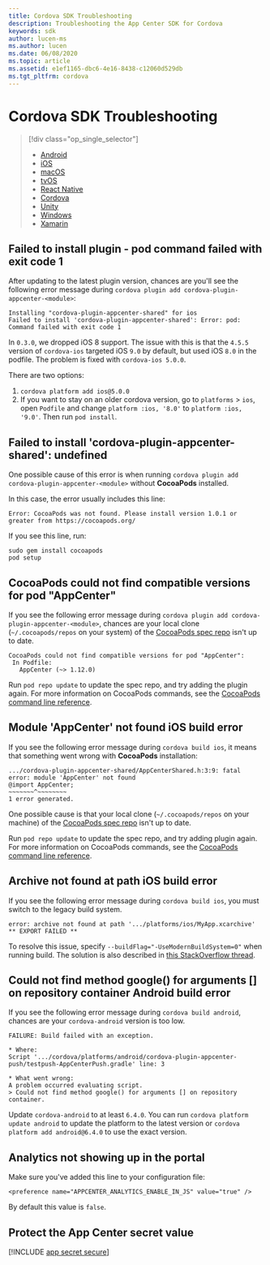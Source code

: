 ```yaml
---
title: Cordova SDK Troubleshooting
description: Troubleshooting the App Center SDK for Cordova
keywords: sdk
author: lucen-ms
ms.author: lucen
ms.date: 06/08/2020
ms.topic: article
ms.assetid: e1ef1165-dbc6-4e16-8438-c12060d529db
ms.tgt_pltfrm: cordova
---
```


# Cordova SDK Troubleshooting

> [!div  class="op_single_selector"]
> * [Android](android.md)
> * [iOS](ios.md)
> * [macOS](macos.md)
> * [tvOS](tvOS.md)
> * [React Native](react-native.md)
> * [Cordova](cordova.md)
> * [Unity](unity.md)
> * [Windows](uwp.md)
> * [Xamarin](xamarin.md)

## Failed to install plugin - pod command failed with exit code 1

After updating to the latest plugin version, chances are you'll see the following error message during `cordova plugin add cordova-plugin-appcenter-<module>`:

```Text
Installing "cordova-plugin-appcenter-shared" for ios
Failed to install 'cordova-plugin-appcenter-shared': Error: pod: Command failed with exit code 1
```

In `0.3.0`, we dropped iOS 8 support. The issue with this is that the `4.5.5` version of `cordova-ios` targeted iOS `9.0` by default, but used iOS `8.0` in the podfile. The problem is fixed with `cordova-ios 5.0.0`.

There are two options:
1. `cordova platform add ios@5.0.0`
2. If you want to stay on an older cordova version, go to `platforms` > `ios`, open `Podfile` and change `platform :ios, '8.0'` to `platform :ios, '9.0'`. Then run `pod install`.

## Failed to install 'cordova-plugin-appcenter-shared': undefined

One possible cause of this error is when running `cordova plugin add cordova-plugin-appcenter-<module>` without **CocoaPods** installed.

In this case, the error usually includes this line:
```Text
Error: CocoaPods was not found. Please install version 1.0.1 or greater from https://cocoapods.org/
```

If you see this line, run:

```shell
sudo gem install cocoapods
pod setup
```

## CocoaPods could not find compatible versions for pod "AppCenter"

If you see the following error message during `cordova plugin add cordova-plugin-appcenter-<module>`, chances are your local clone (`~/.cocoapods/repos` on your system) of the [CocoaPods spec repo](https://github.com/CocoaPods/Specs) isn't up to date.

```Text
CocoaPods could not find compatible versions for pod "AppCenter":
 In Podfile:
   AppCenter (~> 1.12.0)
```

Run `pod repo update` to update the spec repo, and try adding the plugin again. For more information on CocoaPods commands, see the [CocoaPods command line reference](https://guides.cocoapods.org/terminal/commands.html#pod_repo_update).

## Module 'AppCenter' not found iOS build error

If you see the following error message during `cordova build ios`, it means that something went wrong with **CocoaPods** installation:

```Text
.../cordova-plugin-appcenter-shared/AppCenterShared.h:3:9: fatal error: module 'AppCenter' not found
@import AppCenter;
~~~~~~~^~~~~~~~~
1 error generated.
```

One possible cause is that your local clone (`~/.cocoapods/repos` on your machine) of the [CocoaPods spec repo](https://github.com/CocoaPods/Specs) isn't up to date.

Run `pod repo update` to update the spec repo, and try adding plugin again. For more information on CocoaPods commands, see the [CocoaPods command line reference](https://guides.cocoapods.org/terminal/commands.html#pod_repo_update).

## Archive not found at path iOS build error

If you see the following error message during `cordova build ios`, you must switch to the legacy build system.

```Text
error: archive not found at path '.../platforms/ios/MyApp.xcarchive'
** EXPORT FAILED **
```

To resolve this issue, specify `--buildFlag="-UseModernBuildSystem=0"` when running build. The solution is also described in [this StackOverflow thread](https://stackoverflow.com/a/52400072/7453375).

## Could not find method google() for arguments [] on repository container Android build error

If you see the following error message during `cordova build android`, chances are your `cordova-android` version is too low.

```Text
FAILURE: Build failed with an exception.

* Where:
Script '.../cordova/platforms/android/cordova-plugin-appcenter-push/testpush-AppCenterPush.gradle' line: 3

* What went wrong:
A problem occurred evaluating script.
> Could not find method google() for arguments [] on repository container.
```
<!-- Should be provided other example that doesn't use Push service -->

Update `cordova-android` to at least `6.4.0`. You can run `cordova platform update android` to update the platform to the latest version or `cordova platform add android@6.4.0` to use the exact version.

## Analytics not showing up in the portal

Make sure you've added this line to your configuration file:

`<preference name="APPCENTER_ANALYTICS_ENABLE_IN_JS" value="true" />`

By default this value is `false`.

## Protect the App Center secret value

[!INCLUDE [app secret secure](../includes/app-secret-secure.md)]
